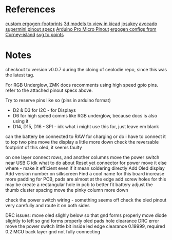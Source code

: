 # References

[custom ergogen-footprints](https://github.com/ceoloide/ergogen-footprints)
[3d models to view in kicad](https://github.com/joe-scotto/scottokeebs/tree/main/Extras/ScottoKicad)
[josukey](https://github.com/Narkoleptika/josukey)
[avocado](https://github.com/auryn31/avocado)
[supermini pinout specs](https://docs.nordicsemi.com/bundle/ps_nrf52840/page/pin.html)
[Arduino Pro Micro Pinout](https://cdn.sparkfun.com/assets/9/c/3/c/4/523a1765757b7f5c6e8b4567.png)
[ergogen configs from Corney-island](https://github.com/ceoloide/corney-island/blob/main/ergogen/config.yaml)
[svg to points](https://shinao.github.io/PathToPoints/)

# Notes
checkout to version v0.0.7 during the cloing of ceolodie repo, since this was the latest tag.

For RGB Underglow, ZMK docs recomments using high speed gpio pins. refer to the attached pinout specs above.

Try to reserve pins like so (pins in arduino format)
- D2 & D3 for I2C - for Displays
- D6 for high speed comms like RGB underglow, because docs is also using it
- D14, D15, D16 - SPI - idk what i might use this for, just leave em blank

can the battery be connected to RAW for charging or do i have to connect it to top two pins
move the display a little more down
check the reversable footprint of this oled, it seems faulty

on one layer connect rows, and another columns
move the power switch near USB C
idk what to do about Reset yet
connector for power move it else where - make it efficient even if it mean soldering directly
Add Oled display
Add version number on silkscreen
Find a cool name for this board
increase more padding for PCB, pads are almost at the edge
add screw holes for this
may be create a rectangular hole in pcb to better fit battery
adjust the thumb cluster spacing
move the pinky column more down



check the power switch wiring - something seems off
check the oled pinout very carefully and route it on both sides

DRC issues:
move oled slighly below so that gnd forms properly
move diode slightly to left so gnd forms properly
oled pads hole clearance DRC error
move the power switch little bit inside
led edge clearance 0.19999, required 0.2
MCU back layer gnd not fully connecting
